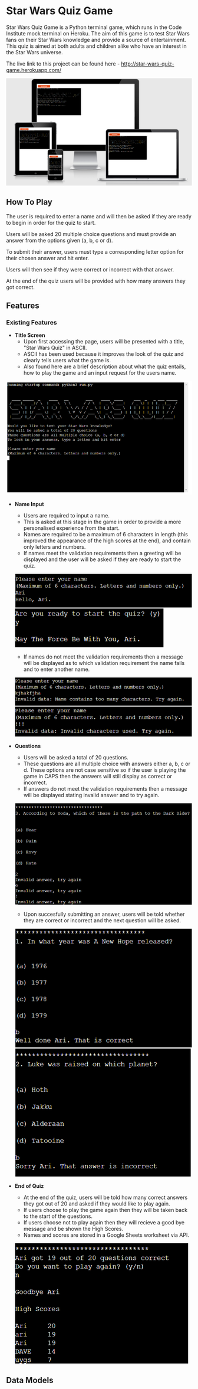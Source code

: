 # Star Wars Quiz Game

Star Wars Quiz Game is a Python terminal game, which runs in the Code Institute mock terminal on Heroku.
The aim of this game is to test Star Wars fans on their Star Wars knowledge and provide a source of entertainment. This quiz is aimed at both adults and children alike who have an interest in the Star Wars universe.

The live link to this project can be found here - http://star-wars-quiz-game.herokuapp.com/

![Responsive Mockup](/assets/images/mock-up.png)

## How To Play

The user is required to enter a name and will then be asked if they are ready to begin in order for the quiz to start.

Users will be asked 20 multiple choice questions and must provide an answer from the options given (a, b, c or d).

To submit their answer, users must type a corresponding letter option for their chosen answer and hit enter.

Users will then see if they were correct or incorrect with that answer.

At the end of the quiz users will be provided with how many answers they got correct.

## Features 

### Existing Features

- __Title Screen__
  - Upon first accessing the page, users will be presented with a title, "Star Wars Quiz" in ASCII.
  - ASCII has been used because it improves the look of the quiz and clearly tells users what the game is.
  - Also found here are a brief description about what the quiz entails, how to play the game and an input request for the users name.

![Title Screen](/assets/images/home-screen.png)

- __Name Input__
  - Users are required to input a name.
  - This is asked at this stage in the game in order to provide a more personalised experience from the start.
  - Names are required to be a maximum of 6 characters in length (this improved the appearance of the high scores at the end), and contain only letters and numbers.
  - If names meet the validation requirements then a greeting will be displayed and the user will be asked if they are ready to start the quiz.

  ![Valid Name](/assets/images/greeting.png)
  ![Start Quiz](/assets/images/start-quiz.png)
  

  - If names do not meet the validation requirements then a message will be displayed as to which validation requirement the name fails and to enter another name.

  ![Name Too Long](/assets/images/invalid-data-long.png) 
  ![Invalid Characters](/assets/images/invalid-data-char.png)

- __Questions__
  - Users will be asked a total of 20 questions.
  - These questions are all multiple choice with answers either a, b, c or d. These options are not case sensitive so if the user is playing the game in CAPS then the answers will still display as correct or incorrect.
  - If answers do not meet the validation requirements then a message will be displayed stating invalid answer and to try again.

  ![Invalid Answer](/assets/images/invalid-ans.png)

  - Upon succesfully submitting an answer, users will be told whether they are correct or incorrect and the next question will be asked.

  ![Correct Answer](/assets/images/correct-ans.png)
  ![Incorrect Answer](/assets/images/incorrect-ans.png)

- __End of Quiz__
  - At the end of the quiz, users will be told how many correct answers they got out of 20 and asked if they would like to play again.
  - If users choose to play the game again then they will be taken back to the start of the questions.
  - If users choose not to play again then they will recieve a good bye message and be shown the High Scores.
  - Names and scores are stored in a Google Sheets worksheet via API.

  ![End of Quiz](/assets/images/quiz-end.png)



## Data Models